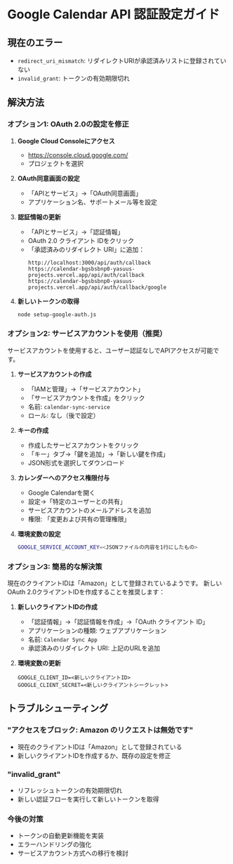 # Google Calendar API 認証設定ガイド

## 現在のエラー
- `redirect_uri_mismatch`: リダイレクトURIが承認済みリストに登録されていない
- `invalid_grant`: トークンの有効期限切れ

## 解決方法

### オプション1: OAuth 2.0の設定を修正

1. **Google Cloud Consoleにアクセス**
   - https://console.cloud.google.com/
   - プロジェクトを選択

2. **OAuth同意画面の設定**
   - 「APIとサービス」→「OAuth同意画面」
   - アプリケーション名、サポートメール等を設定

3. **認証情報の更新**
   - 「APIとサービス」→「認証情報」
   - OAuth 2.0 クライアント IDをクリック
   - 「承認済みのリダイレクト URI」に追加：
     ```
     http://localhost:3000/api/auth/callback
     https://calendar-bgsbsbnp0-yasuus-projects.vercel.app/api/auth/callback
     https://calendar-bgsbsbnp0-yasuus-projects.vercel.app/api/auth/callback/google
     ```

4. **新しいトークンの取得**
   ```bash
   node setup-google-auth.js
   ```

### オプション2: サービスアカウントを使用（推奨）

サービスアカウントを使用すると、ユーザー認証なしでAPIアクセスが可能です。

1. **サービスアカウントの作成**
   - 「IAMと管理」→「サービスアカウント」
   - 「サービスアカウントを作成」をクリック
   - 名前: `calendar-sync-service`
   - ロール: なし（後で設定）

2. **キーの作成**
   - 作成したサービスアカウントをクリック
   - 「キー」タブ→「鍵を追加」→「新しい鍵を作成」
   - JSON形式を選択してダウンロード

3. **カレンダーへのアクセス権限付与**
   - Google Calendarを開く
   - 設定→「特定のユーザーとの共有」
   - サービスアカウントのメールアドレスを追加
   - 権限: 「変更および共有の管理権限」

4. **環境変数の設定**
   ```bash
   GOOGLE_SERVICE_ACCOUNT_KEY=<JSONファイルの内容を1行にしたもの>
   ```

### オプション3: 簡易的な解決策

現在のクライアントIDは「Amazon」として登録されているようです。
新しいOAuth 2.0クライアントIDを作成することを推奨します：

1. **新しいクライアントIDの作成**
   - 「認証情報」→「認証情報を作成」→「OAuth クライアント ID」
   - アプリケーションの種類: ウェブアプリケーション
   - 名前: `Calendar Sync App`
   - 承認済みのリダイレクト URI: 上記のURLを追加

2. **環境変数の更新**
   ```
   GOOGLE_CLIENT_ID=<新しいクライアントID>
   GOOGLE_CLIENT_SECRET=<新しいクライアントシークレット>
   ```

## トラブルシューティング

### "アクセスをブロック: Amazon のリクエストは無効です"
- 現在のクライアントIDは「Amazon」として登録されている
- 新しいクライアントIDを作成するか、既存の設定を修正

### "invalid_grant"
- リフレッシュトークンの有効期限切れ
- 新しい認証フローを実行して新しいトークンを取得

### 今後の対策
- トークンの自動更新機能を実装
- エラーハンドリングの強化
- サービスアカウント方式への移行を検討